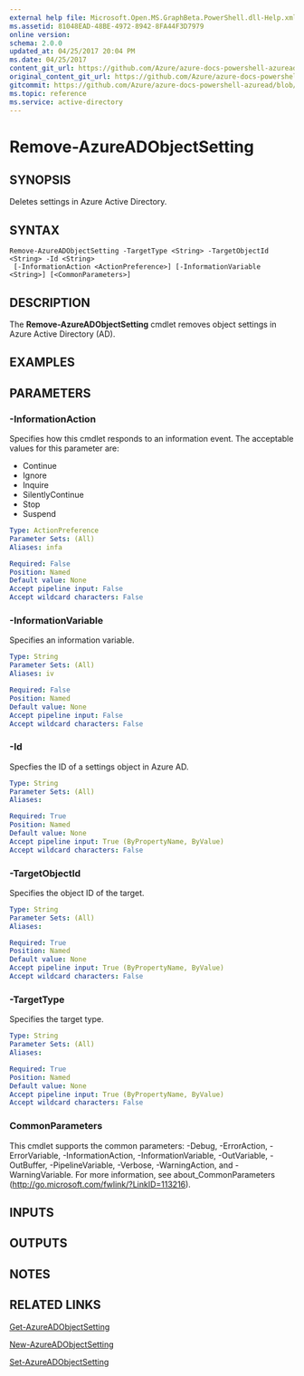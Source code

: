 ```yaml
---
external help file: Microsoft.Open.MS.GraphBeta.PowerShell.dll-Help.xml
ms.assetid: 81048EAD-48BE-4972-8942-8FA44F3D7979
online version:
schema: 2.0.0
updated_at: 04/25/2017 20:04 PM
ms.date: 04/25/2017
content_git_url: https://github.com/Azure/azure-docs-powershell-azuread/blob/VinceSmith-patch-5/Azure%20AD%20Cmdlets/AzureAD/v2preview/Remove-AzureADObjectSetting.md
original_content_git_url: https://github.com/Azure/azure-docs-powershell-azuread/blob/VinceSmith-patch-5/Azure%20AD%20Cmdlets/AzureAD/v2preview/Remove-AzureADObjectSetting.md
gitcommit: https://github.com/Azure/azure-docs-powershell-azuread/blob/c5cc449ee6e2b805fc85a9e05130b06b10899f67
ms.topic: reference
ms.service: active-directory
---
```


# Remove-AzureADObjectSetting

## SYNOPSIS
Deletes settings in Azure Active Directory.

## SYNTAX

```
Remove-AzureADObjectSetting -TargetType <String> -TargetObjectId <String> -Id <String>
 [-InformationAction <ActionPreference>] [-InformationVariable <String>] [<CommonParameters>]
```

## DESCRIPTION
The **Remove-AzureADObjectSetting** cmdlet removes object settings in Azure Active Directory (AD).

## EXAMPLES

## PARAMETERS

### -InformationAction
Specifies how this cmdlet responds to an information event. The acceptable values for this parameter are:

- Continue
- Ignore
- Inquire
- SilentlyContinue
- Stop
- Suspend

```yaml
Type: ActionPreference
Parameter Sets: (All)
Aliases: infa

Required: False
Position: Named
Default value: None
Accept pipeline input: False
Accept wildcard characters: False
```

### -InformationVariable
Specifies an information variable.

```yaml
Type: String
Parameter Sets: (All)
Aliases: iv

Required: False
Position: Named
Default value: None
Accept pipeline input: False
Accept wildcard characters: False
```

### -Id
Specfies the ID of a settings object in Azure AD.

```yaml
Type: String
Parameter Sets: (All)
Aliases: 

Required: True
Position: Named
Default value: None
Accept pipeline input: True (ByPropertyName, ByValue)
Accept wildcard characters: False
```

### -TargetObjectId
Specifies the object ID of the target. 

```yaml
Type: String
Parameter Sets: (All)
Aliases: 

Required: True
Position: Named
Default value: None
Accept pipeline input: True (ByPropertyName, ByValue)
Accept wildcard characters: False
```

### -TargetType
Specifies the target type.

```yaml
Type: String
Parameter Sets: (All)
Aliases: 

Required: True
Position: Named
Default value: None
Accept pipeline input: True (ByPropertyName, ByValue)
Accept wildcard characters: False
```

### CommonParameters
This cmdlet supports the common parameters: -Debug, -ErrorAction, -ErrorVariable, -InformationAction, -InformationVariable, -OutVariable, -OutBuffer, -PipelineVariable, -Verbose, -WarningAction, and -WarningVariable. For more information, see about_CommonParameters (http://go.microsoft.com/fwlink/?LinkID=113216).

## INPUTS

## OUTPUTS

## NOTES

## RELATED LINKS

[Get-AzureADObjectSetting](./Get-AzureADObjectSetting.md)

[New-AzureADObjectSetting](./New-AzureADObjectSetting.md)

[Set-AzureADObjectSetting](./Set-AzureADObjectSetting.md)


